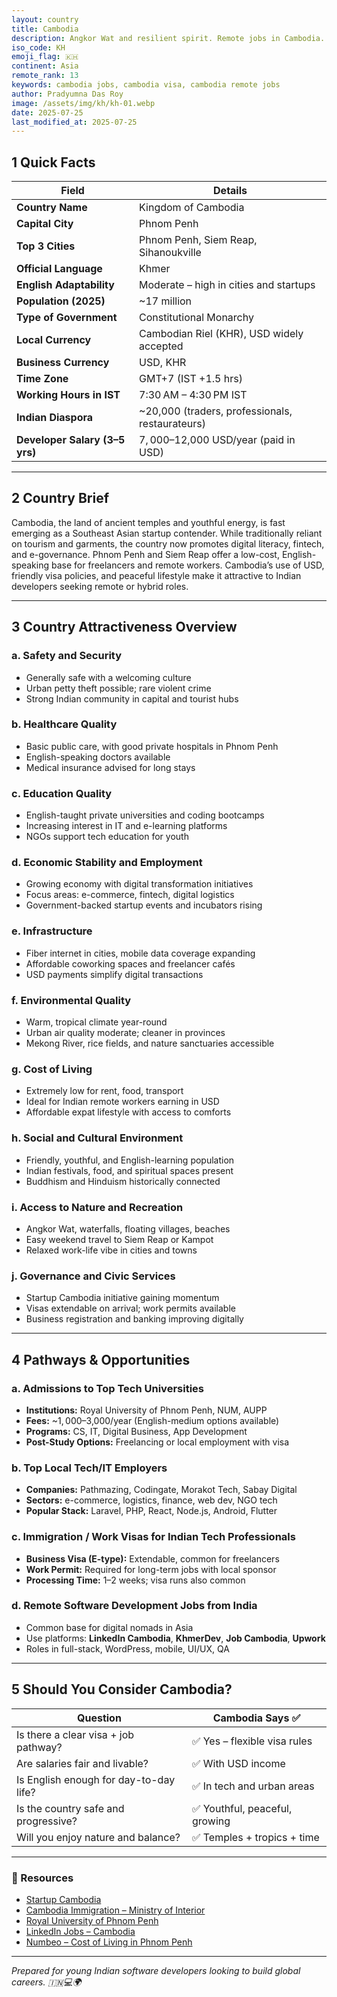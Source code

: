 ```yaml
---
layout: country
title: Cambodia
description: Angkor Wat and resilient spirit. Remote jobs in Cambodia. Trilp AI curated info. Indians in Cambodia.
iso_code: KH
emoji_flag: 🇰🇭
continent: Asia
remote_rank: 13
keywords: cambodia jobs, cambodia visa, cambodia remote jobs
author: Pradyumna Das Roy
image: /assets/img/kh/kh-01.webp
date: 2025-07-25
last_modified_at: 2025-07-25
---
```


## 1 Quick Facts

| Field                          | Details                                         |
| ------------------------------ | ----------------------------------------------- |
| **Country Name**               | Kingdom of Cambodia                             |
| **Capital City**               | Phnom Penh                                      |
| **Top 3 Cities**               | Phnom Penh, Siem Reap, Sihanoukville            |
| **Official Language**          | Khmer                                           |
| **English Adaptability**       | Moderate – high in cities and startups          |
| **Population (2025)**          | ~17 million                                     |
| **Type of Government**         | Constitutional Monarchy                         |
| **Local Currency**             | Cambodian Riel (KHR), USD widely accepted       |
| **Business Currency**          | USD, KHR                                        |
| **Time Zone**                  | GMT+7 (IST +1.5 hrs)                            |
| **Working Hours in IST**       | 7:30 AM – 4:30 PM IST                           |
| **Indian Diaspora**            | ~20,000 (traders, professionals, restaurateurs) |
| **Developer Salary (3–5 yrs)** | $7,000–$12,000 USD/year (paid in USD)           |

---

## 2 Country Brief

Cambodia, the land of ancient temples and youthful energy, is fast emerging as a Southeast Asian startup contender. While traditionally reliant on tourism and garments, the country now promotes digital literacy, fintech, and e-governance. Phnom Penh and Siem Reap offer a low-cost, English-speaking base for freelancers and remote workers. Cambodia’s use of USD, friendly visa policies, and peaceful lifestyle make it attractive to Indian developers seeking remote or hybrid roles.

---

## 3 Country Attractiveness Overview

### a. Safety and Security

- Generally safe with a welcoming culture
- Urban petty theft possible; rare violent crime
- Strong Indian community in capital and tourist hubs

### b. Healthcare Quality

- Basic public care, with good private hospitals in Phnom Penh
- English-speaking doctors available
- Medical insurance advised for long stays

### c. Education Quality

- English-taught private universities and coding bootcamps
- Increasing interest in IT and e-learning platforms
- NGOs support tech education for youth

### d. Economic Stability and Employment

- Growing economy with digital transformation initiatives
- Focus areas: e-commerce, fintech, digital logistics
- Government-backed startup events and incubators rising

### e. Infrastructure

- Fiber internet in cities, mobile data coverage expanding
- Affordable coworking spaces and freelancer cafés
- USD payments simplify digital transactions

### f. Environmental Quality

- Warm, tropical climate year-round
- Urban air quality moderate; cleaner in provinces
- Mekong River, rice fields, and nature sanctuaries accessible

### g. Cost of Living

- Extremely low for rent, food, transport
- Ideal for Indian remote workers earning in USD
- Affordable expat lifestyle with access to comforts

### h. Social and Cultural Environment

- Friendly, youthful, and English-learning population
- Indian festivals, food, and spiritual spaces present
- Buddhism and Hinduism historically connected

### i. Access to Nature and Recreation

- Angkor Wat, waterfalls, floating villages, beaches
- Easy weekend travel to Siem Reap or Kampot
- Relaxed work-life vibe in cities and towns

### j. Governance and Civic Services

- Startup Cambodia initiative gaining momentum
- Visas extendable on arrival; work permits available
- Business registration and banking improving digitally

---

## 4 Pathways & Opportunities

### a. Admissions to Top Tech Universities

- **Institutions:** Royal University of Phnom Penh, NUM, AUPP
- **Fees:** ~$1,000–$3,000/year (English-medium options available)
- **Programs:** CS, IT, Digital Business, App Development
- **Post-Study Options:** Freelancing or local employment with visa

### b. Top Local Tech/IT Employers

- **Companies:** Pathmazing, Codingate, Morakot Tech, Sabay Digital
- **Sectors:** e-commerce, logistics, finance, web dev, NGO tech
- **Popular Stack:** Laravel, PHP, React, Node.js, Android, Flutter

### c. Immigration / Work Visas for Indian Tech Professionals

- **Business Visa (E-type):** Extendable, common for freelancers
- **Work Permit:** Required for long-term jobs with local sponsor
- **Processing Time:** 1–2 weeks; visa runs also common

### d. Remote Software Development Jobs from India

- Common base for digital nomads in Asia
- Use platforms: **LinkedIn Cambodia**, **KhmerDev**, **Job Cambodia**, **Upwork**
- Roles in full-stack, WordPress, mobile, UI/UX, QA

---

## 5 Should You Consider Cambodia?

| Question                               | Cambodia Says ✅               |
| -------------------------------------- | ------------------------------ |
| Is there a clear visa + job pathway?   | ✅ Yes – flexible visa rules   |
| Are salaries fair and livable?         | ✅ With USD income             |
| Is English enough for day-to-day life? | ✅ In tech and urban areas     |
| Is the country safe and progressive?   | ✅ Youthful, peaceful, growing |
| Will you enjoy nature and balance?     | ✅ Temples + tropics + time    |

---

### 🔗 Resources

- [Startup Cambodia](https://www.startupcambodia.gov.kh/)
- [Cambodia Immigration – Ministry of Interior](https://www.evisa.gov.kh/)
- [Royal University of Phnom Penh](http://www.rupp.edu.kh/)
- [LinkedIn Jobs – Cambodia](https://www.linkedin.com/jobs/search/?location=Cambodia)
- [Numbeo – Cost of Living in Phnom Penh](https://www.numbeo.com/cost-of-living/in/Phnom-Penh)

---

_Prepared for young Indian software developers looking to build global careers. 🇮🇳💻🌍_
